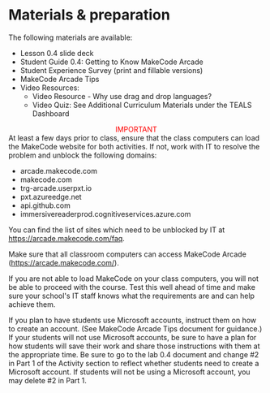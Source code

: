 # Materials & preparation

The following materials are available:

- Lesson 0.4 slide deck
- Student Guide 0.4: Getting to Know MakeCode Arcade
- Student Experience Survey (print and fillable versions)
- MakeCode Arcade Tips
- Video Resources:
  - Video Resource - Why use drag and drop languages?
  - Video Quiz: See Additional Curriculum Materials under the TEALS Dashboard

<center><font color="FF0000">IMPORTANT</font></center>
At least a few days prior to class, ensure that the class computers can load the MakeCode website for both activities. If not, work with IT to resolve the problem and unblock the following domains:

- arcade.makecode.com
- makecode.com
- trg-arcade.userpxt.io
- pxt.azureedge.net
- api.github.com
- immersivereaderprod.cognitiveservices.azure.com
  
You can find the list of sites which need to be unblocked by IT at <https://arcade.makecode.com/faq>.

Make sure that all classroom computers can access MakeCode Arcade (<https://arcade.makecode.com/>).

If you are not able to load MakeCode on your class computers, you will not be able to proceed with the course. Test this well ahead of time and make sure your school's IT staff knows what the requirements are and can help achieve them.

If you plan to have students use Microsoft accounts, instruct them on how to create an account. (See MakeCode Arcade Tips document for guidance.) If your students will not use Microsoft accounts, be sure to have a plan for how students will save their work and share those instructions with them at the appropriate time. Be sure to go to the lab 0.4 document and change #2 in Part 1 of the Activity section to reflect whether students need to create a Microsoft account. If students will not be using a Microsoft account, you may delete #2 in Part 1.